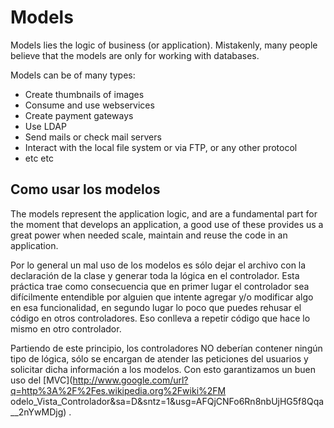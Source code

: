 # Models

Models lies the logic of business (or application). Mistakenly, many people believe that the models are only for working with databases.

Models can be of many types:

- Create thumbnails of images
- Consume and use webservices
- Create payment gateways
- Use LDAP
- Send mails or check mail servers
- Interact with the local file system or via FTP, or any other protocol
- etc etc

## Como usar los modelos

The models represent the application logic, and are a fundamental part for the moment that develops an application, a good use of these provides us a great power when needed scale, maintain and reuse the code in an application.

Por lo general un mal uso de los modelos es sólo dejar el archivo con la declaración de la clase y generar toda la lógica en el controlador. Esta práctica trae como consecuencia que en primer lugar el controlador sea difícilmente entendible por alguien que intente agregar y/o modificar algo en esa funcionalidad, en segundo lugar lo poco que puedes rehusar el código en otros controladores. Eso conlleva a repetir código que hace lo mismo en otro controlador.

Partiendo de este principio, los controladores NO deberían contener ningún tipo de lógica, sólo se encargan de atender las peticiones del usuarios y solicitar dicha información a los modelos. Con esto garantizamos un buen uso del \[MVC\](http://www.google.com/url?q=http%3A%2F%2Fes.wikipedia.org%2Fwiki%2FM odelo_Vista_Controlador&sa=D&sntz=1&usg=AFQjCNFo6Rn8nbUjHG5f8Qqa__2nYwMDjg) .